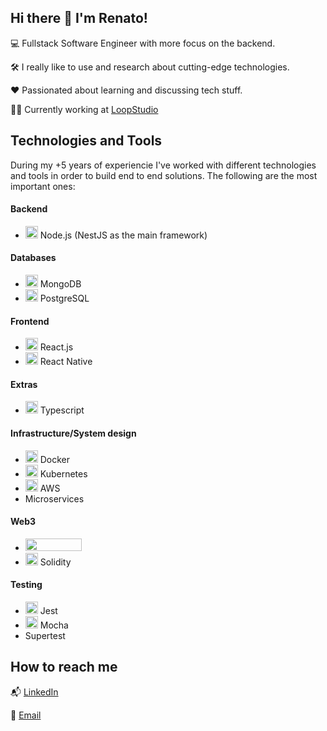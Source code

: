 ## Hi there 👋 I'm Renato!

💻 Fullstack Software Engineer with more focus on the backend.

🛠️ I really like to use and research about cutting-edge technologies.

❤️ Passionated about learning and discussing tech stuff.

👨‍💻 Currently working at [LoopStudio](https://loopstudio.dev)


## Technologies and Tools
During my +5 years of experiencie I've worked with different technologies and tools in order to build end to end solutions. The following are the most important ones:

#### Backend
- <img height=20 width=20 src="https://cdn.cdnlogo.com/logos/n/94/nodejs-icon.svg" /> Node.js (NestJS as the main framework)

#### Databases
- <img height=20 width=20 src="https://cdn.cdnlogo.com/logos/m/30/mongodb-icon.svg" /> MongoDB
- <img height=20 width=20 src="https://cdn.cdnlogo.com/logos/p/93/postgresql.svg" /> PostgreSQL

#### Frontend
- <img height=20 width=20 src="https://cdn.cdnlogo.com/logos/r/63/react.svg" /> React.js
- <img height=20 width=20 src="https://cdn.cdnlogo.com/logos/r/18/react-native.svg" /> React Native

#### Extras
- <img height=20 width=20 src="https://cdn.cdnlogo.com/logos/t/14/typescript.svg" /> Typescript

#### Infrastructure/System design
- <img height=20 width=20 src="https://cdn.cdnlogo.com/logos/d/41/docker.svg" /> Docker
- <img height=20 width=20 src="https://cdn.cdnlogo.com/logos/k/39/kubernets.svg" /> Kubernetes
- <img height=20 width=20 src="https://cdn.cdnlogo.com/logos/a/33/amazon-web-services.svg" /> AWS
- Microservices

#### Web3
- <img height=20 width=90 src="https://hardhat.org/_next/static/media/hardhat-logo-dark.484eb916.svg" />
- <img height=20 width=20 src="https://cdn.cdnlogo.com/logos/s/73/solidity.svg" /> Solidity

#### Testing
- <img height=20 width=20 src="https://cdn.cdnlogo.com/logos/j/58/jest.svg" /> Jest
- <img height=20 width=20 src="https://cdn.cdnlogo.com/logos/m/25/mocha.svg" /> Mocha
- Supertest


## How to reach me

📬 [LinkedIn](https://www.linkedin.com/in/renatocargnelutti)

📩 [Email](mailto:renato.cargnelutti8@gmail.com)

<!--
**renacargnelutti/renacargnelutti** is a ✨ _special_ ✨ repository because its `README.md` (this file) appears on your GitHub profile.

Here are some ideas to get you started:

- 🔭 I’m currently working on ...
- 🌱 I’m currently learning ...
- 👯 I’m looking to collaborate on ...
- 🤔 I’m looking for help with ...
- 💬 Ask me about ...
- 📫 How to reach me: ...
- 😄 Pronouns: ...
- ⚡ Fun fact: ...
-->
